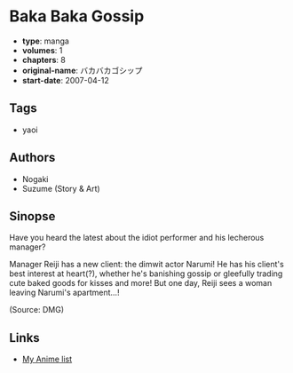 # Baka Baka Gossip

-   **type**: manga
-   **volumes**: 1
-   **chapters**: 8
-   **original-name**: バカバカゴシップ
-   **start-date**: 2007-04-12

## Tags

-   yaoi

## Authors

-   Nogaki
-   Suzume (Story & Art)

## Sinopse

Have you heard the latest about the idiot performer and his lecherous manager?

Manager Reiji has a new client: the dimwit actor Narumi! He has his client's best interest at heart(?), whether he's banishing gossip or gleefully trading cute baked goods for kisses and more! But one day, Reiji sees a woman leaving Narumi's apartment…!

(Source: DMG)

## Links

-   [My Anime list](https://myanimelist.net/manga/47673/Baka_Baka_Gossip)
